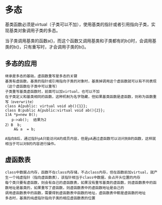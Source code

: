 # 多态

基类函数必须是virtual（子类可以不加），使用基类的指针或者引用指向子类，实现基类对象调用子类的多态。

当子类调用基类的函数a()，而这个函数又调用基类和子类都有的b()时，会调用基类的b()，只有重写时，才会调用子类的b()。

## 多态的应用

```
继承是多态的基础，虚函数重写是多态的关键
基类有虚函数，基类的指针或引用指向子类的对象时，基类掉调用这个虚函数就可以有不同表现（这个虚函数在子类中可以重写）
子类重写基类虚函数时，前面可以加virtual，也可以不加
在子类定义和基类相同的函数，这种机制为名字隐藏，但如果基类函数是虚函数，则称为函数重写（overwrite）
class A{public: virtual void ab(){1}};
class B:public A{public:virtual void ab(){2}};
1)A *p=new B();
   p->ab();  结果为2
2）B  b;
    A& a  = b;

A指向B后，通过指针pA只能访问A的成员内容，但是pA通过虚函数可以访问到B的函数，这样就相当于可以对B的内容进行操作。
```

## 虚函数表

```
class中数据占内存，函数不在class内存储，不占class内存，但在函数前加virtual，就产生一个纯虚指针（指向虚函数表），该指针相当于class中数据，会占开头位置的内存
每个类只要有虚函数，则会有自己的虚函数表，如果没有重写基类的虚函数，则虚函数表中的函数地址是基类的，如果重写了虚函数，则虚函数表中的虚函数地址是自己的
调用虚函数表中的函数，需要得到虚函数表中函数的地址，虚函数表中都是虚函数的地址
多态时，基类的纯虚指针指向子类的相应虚函数表的位置
```
